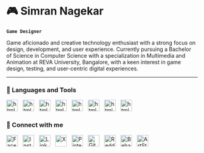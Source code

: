 # 🎮 Simran Nagekar

**`Game Designer`**

Game aficionado and creative technology enthusiast with a strong focus on design, development, and user experience. Currently pursuing a Bachelor of Science in Computer Science with a specialization in Multimedia and Animation at REVA University, Bangalore, with a keen interest in game design, testing, and user-centric digital experiences.

---

### 🧰 Languages and Tools

<img align="left" alt="html" width="30px" style="padding-right:10px;" src="https://cdn.jsdelivr.net/gh/devicons/devicon@latest/icons/html5/html5-original.svg" />
<img align="left" alt="html" width="30px" style="padding-right:10px;" src="https://cdn.jsdelivr.net/gh/devicons/devicon@latest/icons/css3/css3-original.svg" />
<img align="left" alt="html" width="30px" style="padding-right:10px;" src="https://cdn.jsdelivr.net/gh/devicons/devicon@latest/icons/javascript/javascript-original.svg" />
<img align="left" alt="html" width="30px" style="padding-right:10px;" src="https://cdn.jsdelivr.net/gh/devicons/devicon@latest/icons/photoshop/photoshop-original.svg" />
<img align="left" alt="html" width="30px" style="padding-right:10px;" src="https://cdn.jsdelivr.net/gh/devicons/devicon@latest/icons/illustrator/illustrator-plain.svg" />
<img align="left" alt="html" width="30px" style="padding-right:10px;" src="https://cdn.jsdelivr.net/gh/devicons/devicon@latest/icons/figma/figma-original.svg" />
<img align="left" alt="html" width="30px" style="padding-right:10px;"  src="https://cdn.jsdelivr.net/gh/devicons/devicon@latest/icons/maya/maya-original.svg" />
<img align="left" alt="html" width="30px" style="padding-right:10px;" src="https://cdn.jsdelivr.net/gh/devicons/devicon@latest/icons/unity/unity-original.svg" /><br/>

#

### 📱 Connect with me

<a href="https://www.facebook.com/simran.s.nagekar/" target="_blank">
    <img align="left" alt="Facebook" width="30px" style="padding-right:10px;" src="https://img.icons8.com/ios-filled/ffffff/facebook--v1.png" />
</a>
<a href="https://www.instagram.com/simran.nagekar?igsh=bHV5MWkwemk4dW0x&utm_source=qr" target="_blank">
    <img align="left" alt="Instagram" width="30px" style="padding-right:10px;" src="https://img.icons8.com/ios-filled/ffffff/instagram-new.png" />
</a>
<a href="https://www.linkedin.com/in/simransn/" target="_blank">
    <img align="left" alt="LinkedIn" width="30px" style="padding-right:10px;" src="https://img.icons8.com/ios-filled/ffffff/linkedin.png" />
</a>
<a href="https://x.com/s1mran0" target="_blank">
    <img align="left" alt="X" width="30px" style="padding-right:10px;" src="https://img.icons8.com/ios-filled/ffffff/twitter.png" />
</a>
<a href="https://in.pinterest.com/simran_nagekar/" target="_blank">
    <img align="left" alt="Pinterest" width="30px" style="padding-right:10px;" src="https://img.icons8.com/ios-filled/ffffff/pinterest--v1.png" />
</a>
<a href="https://github.com/breeze-sn" target="_blank">
    <img align="left" alt="GitHub" width="30px" style="padding-right:10px;" src="https://img.icons8.com/ios-filled/ffffff/github.png" />
</a>
<a href="https://www.reddit.com/user/BreezieXD/" target="_blank">
    <img align="left" alt="Reddit" width="30px" style="padding-right:10px;" src="https://img.icons8.com/ios-filled/ffffff/reddit.png" />
</a>
<a href="https://www.behance.net/simrannagekar" target="_blank">
    <img align="left" alt="Behance" width="30px" style="padding-right:10px;" src="https://img.icons8.com/ios-filled/ffffff/behance.png" />
</a>
<a href="https://www.artstation.com/simrannnn" target="_blank">
    <img align="left" alt="ArtStation" width="30px" style="padding-right:10px;" src="https://img.icons8.com/ios-filled/ffffff/artstation.png" />
</a>



